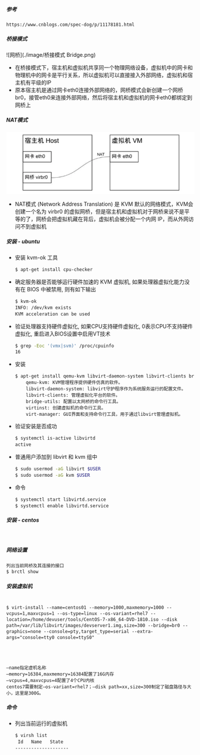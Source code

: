 ##### 参考

```
https://www.cnblogs.com/spec-dog/p/11178181.html
```

##### 桥接模式

![网桥](./image/桥接模式 Bridge.png)

- 在桥接模式下，宿主机和虚拟机共享同一个物理网络设备，虚拟机中的网卡和物理机中的网卡是平行关系，所以虚拟机可以直接接入外部网络，虚拟机和宿主机有平级的IP
- 原本宿主机是通过网卡eth0连接外部网络的，网桥模式会新创建一个网桥br0，接管eth0来连接外部网络，然后将宿主机和虚拟机的网卡eth0都绑定到网桥上

##### NAT模式

![NAT模式](./image/NAT模式.png)

- NAT模式 (Network Address Translation) 是 KVM 默认的网络模式，KVM会创建一个名为 virbr0 的虚拟网桥，但是宿主机和虚拟机对于网桥来说不是平等的了，网桥会把虚拟机藏在背后，虚拟机会被分配一个内网 IP，而从外网访问不到虚拟机

##### 安装 - ubuntu

- 安装 kvm-ok 工具

  ```bash
  $ apt-get install cpu-checker
  ```

- 确定服务器是否能够运行硬件加速的 KVM 虚拟机, 如果处理器虚拟化能力没有在 BIOS 中被禁用, 则有如下输出

  ```bash
  $ kvm-ok
  INFO: /dev/kvm exists
  KVM acceleration can be used
  ```

- 验证处理器支持硬件虚拟化, 如果CPU支持硬件虚拟化, 0表示CPU不支持硬件虚拟化, 重启进入BIOS设置中启用VT技术

  ```bash
  $ grep -Eoc '(vmx|svm)' /proc/cpuinfo
  16
  ```

- 安装

  ```bash
  $ apt-get install qemu-kvm libvirt-daemon-system libvirt-clients bridge-utils virtinst virt-manager
      qemu-kvm: KVM管理程序提供硬件仿真的软件。
      libvirt-daemon-system: libvirt守护程序作为系统服务运行的配置文件。
      libvirt-clients: 管理虚拟化平台的软件。
      bridge-utils: 配置以太网桥的命令行工具。
      virtinst: 创建虚拟机的命令行工具。
      virt-manager: GUI界面和支持命令行工具，用于通过libvirt管理虚拟机。
  ```

- 验证安装是否成功

  ```bash
  $ systemctl is-active libvirtd
  active
  ```

- 普通用户添加到 libvirt 和 kvm 组中

  ```bash
  $ sudo usermod -aG libvirt $USER
  $ sudo usermod -aG kvm $USER
  ```

- 命令

  ```bash
  $ systemctl start libvirtd.service
  $ systemctl enable libvirtd.service
  ```

##### 安装 - centos

```bash



```

##### 网络设置

```bash
列出当前网桥及其连接的接口
$ brctl show
```

##### 安装虚拟机

```

$ virt-install --name=centos01 --memory=1000,maxmemory=1000 --vcpus=1,maxvcpus=1 --os-type=linux --os-variant=rhel7 --location=/home/devuser/tools/CentOS-7-x86_64-DVD-1810.iso --disk path=/var/lib/libvirt/images/devserver1.img,size=300 --bridge=br0 --graphics=none --console=pty,target_type=serial --extra-args="console=tty0 console=ttyS0"




–name指定虚机名称
–memory=16384,maxmemory=16384配置了16G内存
–vcpus=4,maxvcpus=4配置了4个CPU内核
centos7需要制定–os-variant=rhel7；–disk path=xx,size=300制定了磁盘路径与大小，这里是300G。
```

##### 命令

- 列出当前运行的虚拟机

  ```bash
  $ virsh list
   Id   Name   State
  --------------------
  ```

  












